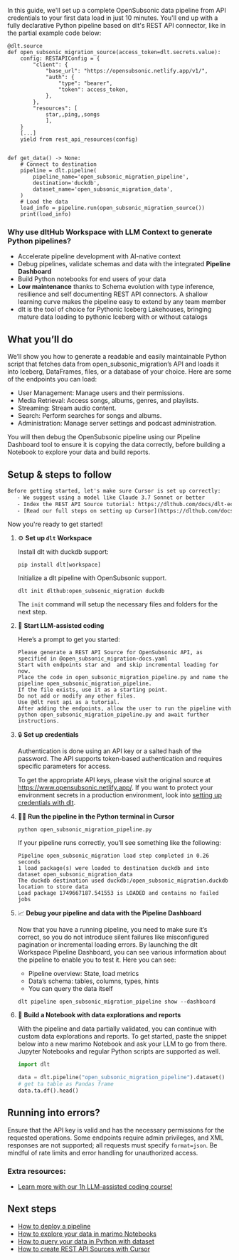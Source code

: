 In this guide, we'll set up a complete OpenSubsonic data pipeline from API credentials to your first data load in just 10 minutes. You'll end up with a fully declarative Python pipeline based on dlt's REST API connector, like in the partial example code below:

```python-outcome
@dlt.source
def open_subsonic_migration_source(access_token=dlt.secrets.value):
    config: RESTAPIConfig = {
        "client": {
            "base_url": "https://opensubsonic.netlify.app/v1/",
            "auth": {
                "type": "bearer",
                "token": access_token,
            },
        },
        "resources": [
            star,,ping,,songs
            ],
    }
    [...]
    yield from rest_api_resources(config)


def get_data() -> None:
    # Connect to destination
    pipeline = dlt.pipeline(
        pipeline_name='open_subsonic_migration_pipeline',
        destination='duckdb',
        dataset_name='open_subsonic_migration_data', 
    )
    # Load the data
    load_info = pipeline.run(open_subsonic_migration_source())
    print(load_info) 
```

### Why use dltHub Workspace with LLM Context to generate Python pipelines?

- Accelerate pipeline development with AI-native context
- Debug pipelines, validate schemas and data with the integrated **Pipeline Dashboard**
- Build Python notebooks for end users of your data
- **Low maintenance** thanks to Schema evolution with type inference, resilience and self documenting REST API connectors. A shallow learning curve makes the pipeline easy to extend by any team member
- dlt is the tool of choice for Pythonic Iceberg Lakehouses, bringing mature data loading to pythonic Iceberg with or without catalogs

## What you’ll do

We’ll show you how to generate a readable and easily maintainable Python script that fetches data from open_subsonic_migration’s API and loads it into Iceberg, DataFrames, files, or a database of your choice. Here are some of the endpoints you can load:

- User Management: Manage users and their permissions.
- Media Retrieval: Access songs, albums, genres, and playlists.
- Streaming: Stream audio content.
- Search: Perform searches for songs and albums.
- Administration: Manage server settings and podcast administration.

You will then debug the OpenSubsonic pipeline using our Pipeline Dashboard tool to ensure it is copying the data correctly, before building a Notebook to explore your data and build reports.

## Setup & steps to follow

```default
Before getting started, let's make sure Cursor is set up correctly:
   - We suggest using a model like Claude 3.7 Sonnet or better
   - Index the REST API Source tutorial: https://dlthub.com/docs/dlt-ecosystem/verified-sources/rest_api/ and add it to context as **@dlt rest api**
   - [Read our full steps on setting up Cursor](https://dlthub.com/docs/dlt-ecosystem/llm-tooling/cursor-restapi#23-configuring-cursor-with-documentation)
```

Now you're ready to get started!

1. ⚙️ **Set up `dlt` Workspace**
    
    Install dlt with duckdb support:
    ```shell
    pip install dlt[workspace]
    ```

    Initialize a dlt pipeline with OpenSubsonic support.
    ```shell
    dlt init dlthub:open_subsonic_migration duckdb
    ```

    The `init` command will setup the necessary files and folders for the next step.
    
2. 🤠 **Start LLM-assisted coding**
    
    Here’s a prompt to get you started:
    
    ```prompt
    Please generate a REST API Source for OpenSubsonic API, as specified in @open_subsonic_migration-docs.yaml 
    Start with endpoints star and  and skip incremental loading for now. 
    Place the code in open_subsonic_migration_pipeline.py and name the pipeline open_subsonic_migration_pipeline. 
    If the file exists, use it as a starting point. 
    Do not add or modify any other files. 
    Use @dlt rest api as a tutorial. 
    After adding the endpoints, allow the user to run the pipeline with python open_subsonic_migration_pipeline.py and await further instructions.
    ```

    
3. 🔒 **Set up credentials** 
    
    Authentication is done using an API key or a salted hash of the password. The API supports token-based authentication and requires specific parameters for access.
    
    To get the appropriate API keys, please visit the original source at https://www.opensubsonic.netlify.app/.
    If you want to protect your environment secrets in a production environment, look into [setting up credentials with dlt](https://dlthub.com/docs/walkthroughs/add_credentials).
    
4. 🏃‍♀️ **Run the pipeline in the Python terminal in Cursor**
    
    ```shell
    python open_subsonic_migration_pipeline.py
    ```
    
    If your pipeline runs correctly, you’ll see something like the following:
    
    ```shell
    Pipeline open_subsonic_migration load step completed in 0.26 seconds
    1 load package(s) were loaded to destination duckdb and into dataset open_subsonic_migration_data
    The duckdb destination used duckdb:/open_subsonic_migration.duckdb location to store data
    Load package 1749667187.541553 is LOADED and contains no failed jobs
    ```
    
5. 📈 **Debug your pipeline and data with the Pipeline Dashboard**

    Now that you have a running pipeline, you need to make sure it’s correct, so you do not introduce silent failures like misconfigured pagination or incremental loading errors. By launching the dlt Workspace Pipeline Dashboard, you can see various information about the pipeline to enable you to test it. Here you can see:
    - Pipeline overview: State, load metrics
    - Data’s schema: tables, columns, types, hints
    - You can query the data itself
    
    ```shell
    dlt pipeline open_subsonic_migration_pipeline show --dashboard
    ```
    
6. 🐍 **Build a Notebook with data explorations and reports**

    With the pipeline and data partially validated, you can continue with custom data explorations and reports. To get started, paste the snippet below into a new marimo Notebook and ask your LLM to go from there. Jupyter Notebooks and regular Python scripts are supported as well.

    
    ```python
    import dlt

   data = dlt.pipeline("open_subsonic_migration_pipeline").dataset()
   # get ta table as Pandas frame
   data.ta.df().head()
    ```

## Running into errors?

Ensure that the API key is valid and has the necessary permissions for the requested operations. Some endpoints require admin privileges, and XML responses are not supported; all requests must specify `format=json`. Be mindful of rate limits and error handling for unauthorized access.

### Extra resources:

- [Learn more with our 1h LLM-assisted coding course!](https://www.youtube.com/watch?v=GGid70rnJuM)

## Next steps

- [How to deploy a pipeline](https://dlthub.com/docs/walkthroughs/deploy-a-pipeline)
- [How to explore your data in marimo Notebooks](https://dlthub.com/docs/general-usage/dataset-access/marimo)
- [How to query your data in Python with dataset](https://dlthub.com/docs/general-usage/dataset-access/dataset)
- [How to create REST API Sources with Cursor](https://dlthub.com/docs/dlt-ecosystem/llm-tooling/cursor-restapi)